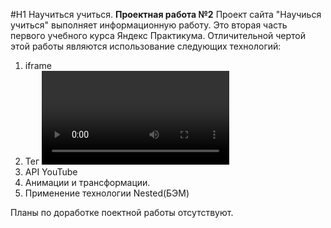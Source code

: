 #H1 Научиться учиться.
**Проектная работа №2**
Проект сайта "Научиься учиться" выполняет информационную работу. Это вторая часть  
первого учебного курса Яндекс Практикума. Отличительной чертой этой работы являются использование следующих технологий:  
1. iframe
2. Тег <video>
3. API YouTube
4. Анимации и трансформации.
5. Применение технологии Nested(БЭМ)  

Планы по доработке поектной работы отсутствуют.